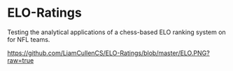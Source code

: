 # ELO-Ratings

Testing the analytical applications of a chess-based ELO ranking system on for NFL teams. 

https://github.com/LiamCullenCS/ELO-Ratings/blob/master/ELO.PNG?raw=true
